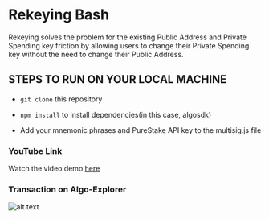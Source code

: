 # Rekeying Bash 

Rekeying solves the problem for the existing Public Address and Private Spending key friction by allowing users to change their Private Spending key without the need to change their Public Address.

## STEPS TO RUN ON YOUR LOCAL MACHINE
- `git clone` this repository

- `npm install` to install dependencies(in this case, algosdk)

- Add your mnemonic phrases and PureStake API key to the multisig.js file

### YouTube Link 

Watch the video demo [here](https://youtu.be/IWZo8GjFXx4)


### Transaction on Algo-Explorer 
![alt text](https://github.com/kamsiyo-laura/images/blob/main/TXN-AlgoExplorer.png)
